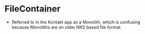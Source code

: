 # FileContainer

- Referred to in the Kontakt app as a Monolith, which is confusing because Monoliths are an older NKS based file format.
